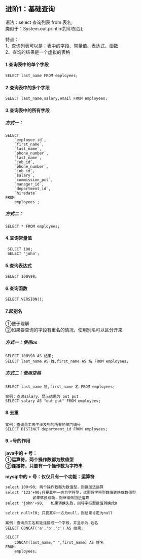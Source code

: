 
## 进阶1：基础查询

语法：select 查询列表 from 表名;  
类似于：System.out.println(打印东西);

特点：    
1、查询列表可以是：表中的字段、常量值、表达式、函数  
2、查询的结果是一个虚拟的表格   
  

#### 1.查询表中的单个字段

	SELECT last_name FROM employees;

#### 2.查询表中的多个字段
	SELECT last_name,salary,email FROM employees;

#### 3.查询表中的所有字段

##### 方式一：
```
SELECT 
    `employee_id`,
    `first_name`,
    `last_name`,
    `phone_number`,
    `last_name`,
    `job_id`,
    `phone_number`,
    `job_id`,
    `salary`,
    `commission_pct`,
    `manager_id`,
    `department_id`,
    `hiredate` 
FROM
    employees ;  
```    
##### 方式二：  
	SELECT * FROM employees;
 
#### 4.查询常量值
	 SELECT 100;
	 SELECT 'john';
 
#### 5.查询表达式
 	SELECT 100%98;
 
#### 6.查询函数
 	SELECT VERSION();
 
#### 7.起别名
 
 ①便于理解  
 ②如果要查询的字段有重名的情况，使用别名可以区分开来    

 ##### 方式一：使用as
	SELECT 100%98 AS 结果;
	SELECT last_name AS 姓,first_name AS 名 FROM employees;

##### 方式二：使用空格
	SELECT last_name 姓,first_name 名 FROM employees;

	案例：查询salary，显示结果为 out put  
	SELECT salary AS "out put" FROM employees;


#### 8.去重
	案例：查询员工表中涉及到的所有的部门编号  
	SELECT DISTINCT department_id FROM employees;


#### 9.+号的作用

**java中的 + 号：   
①运算符，两个操作数都为数值型  
②连接符，只要有一个操作数为字符串**

**mysql中的 + 号：仅仅只有一个功能：运算符**  
```
select 100+90; 两个操作数都为数值型，则做加法运算    
select '123'+90;只要其中一方为字符型，试图将字符型数值转换成数值型  
			如果转换成功，则继续做加法运算  
select 'john'+90;	如果转换失败，则将字符型数值转换成0  

select null+10; 只要其中一方为null，则结果肯定为null  
```  
  
```
案例：查询员工名和姓连接成一个字段，并显示为 姓名
SELECT CONCAT('a','b','c') AS 结果;

SELECT 
	CONCAT(last_name," ",first_name) AS 姓名
FROM
	employees;
```
	



 
 
 



